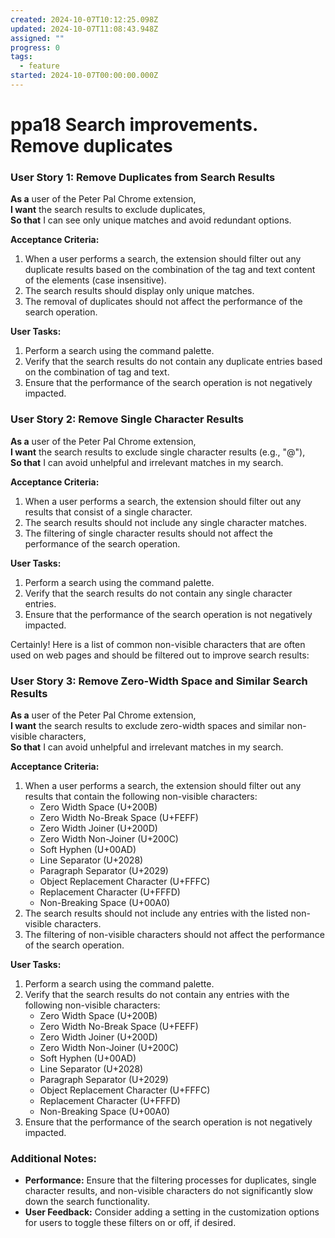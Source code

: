 ```yaml
---
created: 2024-10-07T10:12:25.098Z
updated: 2024-10-07T11:08:43.948Z
assigned: ""
progress: 0
tags:
  - feature
started: 2024-10-07T00:00:00.000Z
---
```


# ppa18 Search improvements. Remove duplicates

### User Story 1: Remove Duplicates from Search Results

**As a** user of the Peter Pal Chrome extension,  
**I want** the search results to exclude duplicates,  
**So that** I can see only unique matches and avoid redundant options.

**Acceptance Criteria:**
1. When a user performs a search, the extension should filter out any duplicate results based on the combination of the tag and text content of the elements (case insensitive).
2. The search results should display only unique matches.
3. The removal of duplicates should not affect the performance of the search operation.

**User Tasks:**
1. Perform a search using the command palette.
2. Verify that the search results do not contain any duplicate entries based on the combination of tag and text.
3. Ensure that the performance of the search operation is not negatively impacted.

### User Story 2: Remove Single Character Results

**As a** user of the Peter Pal Chrome extension,  
**I want** the search results to exclude single character results (e.g., "@"),  
**So that** I can avoid unhelpful and irrelevant matches in my search.

**Acceptance Criteria:**
1. When a user performs a search, the extension should filter out any results that consist of a single character.
2. The search results should not include any single character matches.
3. The filtering of single character results should not affect the performance of the search operation.

**User Tasks:**
1. Perform a search using the command palette.
2. Verify that the search results do not contain any single character entries.
3. Ensure that the performance of the search operation is not negatively impacted.


Certainly! Here is a list of common non-visible characters that are often used on web pages and should be filtered out to improve search results:

### User Story 3: Remove Zero-Width Space and Similar Search Results

**As a** user of the Peter Pal Chrome extension,  
**I want** the search results to exclude zero-width spaces and similar non-visible characters,  
**So that** I can avoid unhelpful and irrelevant matches in my search.

**Acceptance Criteria:**
1. When a user performs a search, the extension should filter out any results that contain the following non-visible characters:
   - Zero Width Space (U+200B)
   - Zero Width No-Break Space (U+FEFF)
   - Zero Width Joiner (U+200D)
   - Zero Width Non-Joiner (U+200C)
   - Soft Hyphen (U+00AD)
   - Line Separator (U+2028)
   - Paragraph Separator (U+2029)
   - Object Replacement Character (U+FFFC)
   - Replacement Character (U+FFFD)
   - Non-Breaking Space (U+00A0)
2. The search results should not include any entries with the listed non-visible characters.
3. The filtering of non-visible characters should not affect the performance of the search operation.

**User Tasks:**
1. Perform a search using the command palette.
2. Verify that the search results do not contain any entries with the following non-visible characters:
   - Zero Width Space (U+200B)
   - Zero Width No-Break Space (U+FEFF)
   - Zero Width Joiner (U+200D)
   - Zero Width Non-Joiner (U+200C)
   - Soft Hyphen (U+00AD)
   - Line Separator (U+2028)
   - Paragraph Separator (U+2029)
   - Object Replacement Character (U+FFFC)
   - Replacement Character (U+FFFD)
   - Non-Breaking Space (U+00A0)
3. Ensure that the performance of the search operation is not negatively impacted.

### Additional Notes:

- **Performance:** Ensure that the filtering processes for duplicates, single character results, and non-visible characters do not significantly slow down the search functionality.
- **User Feedback:** Consider adding a setting in the customization options for users to toggle these filters on or off, if desired.
